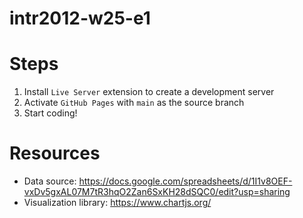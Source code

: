 # intr2012-w25-e1

# Steps

1. Install `Live Server` extension to create a development server
2. Activate `GitHub Pages` with `main` as the source branch
3. Start coding!

# Resources

- Data source: https://docs.google.com/spreadsheets/d/1I1v8OEF-vxDv5gxAL07M7tR3hqO2Zan6SxKH28dSQC0/edit?usp=sharing
- Visualization library: https://www.chartjs.org/